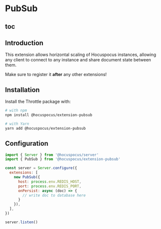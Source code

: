 # PubSub

## toc

## Introduction

This extension allows horizontal scaling of Hocuspocus instances, allowing any
client to connect to any instance and share document state between them.

Make sure to register it **after** any other extensions!

## Installation

Install the Throttle package with:

```bash
# with npm
npm install @hocuspocus/extension-pubsub

# with Yarn
yarn add @hocuspocus/extension-pubsub
```

## Configuration

```js
import { Server } from '@hocuspocus/server'
import { PubSub } from '@hocuspocus/extension-pubsub'

const server = Server.configure({
  extensions: [
    new PubSub({
      host: process.env.REDIS_HOST,
      port: process.env.REDIS_PORT,
      onPersist: async (doc) => {
        // write doc to database here
      }
    }),
  ],
})

server.listen()
```

